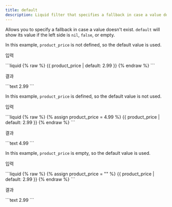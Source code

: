 ```yaml
---
title: default
description: Liquid filter that specifies a fallback in case a value doesn't exist.
---
```


Allows you to specify a fallback in case a value doesn't exist. `default` will show its value if the left side is `nil`, `false`, or empty.

In this example, `product_price` is not defined, so the default value is used.

<p class="code-label">입력</p>
```liquid
{% raw %}
{{ product_price | default: 2.99 }}
{% endraw %}
```

<p class="code-label">결과</p>
```text
2.99
```

In this example, `product_price` is defined, so the default value is not used.

<p class="code-label">입력</p>
```liquid
{% raw %}
{% assign product_price = 4.99 %}
{{ product_price | default: 2.99 }}
{% endraw %}
```

<p class="code-label">결과</p>
```text
4.99
```

In this example, `product_price` is empty, so the default value is used.

<p class="code-label">입력</p>
```liquid
{% raw %}
{% assign product_price = "" %}
{{ product_price | default: 2.99 }}
{% endraw %}
```

<p class="code-label">결과</p>
```text
2.99
```
